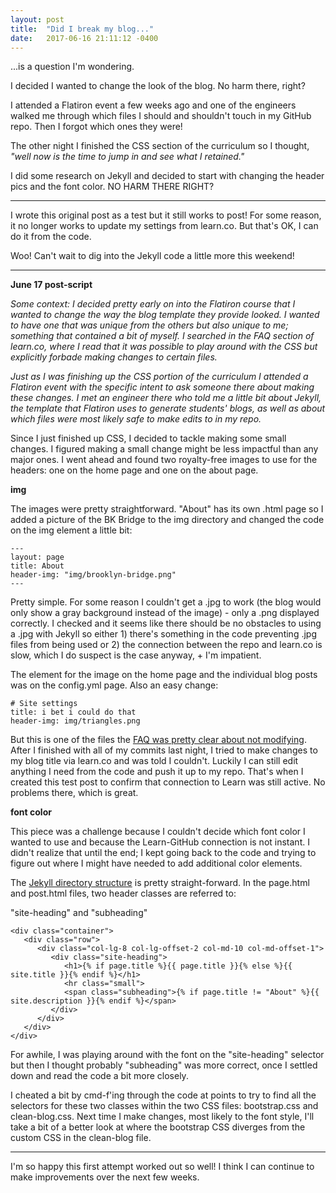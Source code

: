 ```yaml
---
layout: post
title:  "Did I break my blog..."
date:   2017-06-16 21:11:12 -0400
---
```



...is a question I'm wondering. 

I decided I wanted to change the look of the blog. No harm there, right?

I attended a Flatiron event a few weeks ago and one of the engineers walked me through which files I should and shouldn't touch in my GitHub repo. Then I forgot which ones they were! 

The other night I finished the CSS section of the curriculum so I thought, *"well now is the time to jump in and see what I retained."* 

I did some research on Jekyll and decided to start with changing the header pics and the font color. NO HARM THERE RIGHT?

------

I wrote this original post as a test but it still works to post! For some reason, it no longer works to update my settings from learn.co. But that's OK, I can do it from the code. 

Woo! Can't wait to dig into the Jekyll code a little more this weekend!

-----

**June 17 post-script**

*Some context: I decided pretty early on into the Flatiron course that I wanted to change the way the blog template they provide looked. I wanted to have one that was unique from the others but also unique to me; something that contained a bit of myself. I searched in the FAQ section of learn.co, where I read that it was possible to play around with the CSS but explicitly forbade making changes to certain files.*

*Just as I was finishing up the CSS portion of the curriculum I attended a Flatiron event with the specific intent to ask someone there about making these changes. I met an engineer there who told me a little bit about Jekyll, the template that Flatiron uses to generate students' blogs, as well as about which files were most likely safe to make edits to in my repo.*


Since I just finished up CSS, I decided to tackle making some small changes. I figured making a small change might be less impactful than any major ones. I went ahead and found two royalty-free images to use for the headers: one on the home page and one on the about page. 

**img**

The images were pretty straightforward. "About" has its own .html page so I added a picture of the BK Bridge to the img directory and changed the code on the img element a little bit:

```
---
layout: page
title: About
header-img: "img/brooklyn-bridge.png"
---
```

Pretty simple. For some reason I couldn't get a .jpg to work (the blog would only show a gray background instead of the image) - only a .png displayed correctly. I checked and it seems like there should be no obstacles to using a .jpg with Jekyll so either 1) there's something in the code preventing .jpg files from being used or 2) the connection between the repo and learn.co is slow, which I do suspect is the case anyway, + I'm impatient.

The element for the image on the home page and the individual blog posts was on the config.yml page. Also an easy change: 

```
# Site settings
title: i bet i could do that
header-img: img/triangles.png
```

But this is one of the files the [FAQ was pretty clear about not modifying](http://help.learn.co/blogging/blog-settings/can-i-edit-the-css-of-my-blog). After I finished with all of my commits last night, I tried to make changes to my blog title via learn.co and was told I couldn't. Luckily I can still edit anything I need from the code and push it up to my repo. That's when I created this test post to confirm that connection to Learn was still active. No problems there, which is great.

**font color**

This piece was a challenge because I couldn't decide which font color I wanted to use and because the Learn-GitHub connection is not instant. I didn't realize that until the end; I kept going back to the code and trying to figure out where I might have needed to add additional color elements.

The [Jekyll directory structure](http://ekyllrb.com/docs/structure/) is pretty straight-forward. In the page.html and post.html files, two header classes are referred to: 

"site-heading" and "subheading"
```
<div class="container">
   <div class="row">
      <div class="col-lg-8 col-lg-offset-2 col-md-10 col-md-offset-1">
         <div class="site-heading">
            <h1>{% if page.title %}{{ page.title }}{% else %}{{ site.title }}{% endif %}</h1>
            <hr class="small">
            <span class="subheading">{% if page.title != "About" %}{{ site.description }}{% endif %}</span>
         </div>
      </div>
   </div>
</div>
```

For awhile, I was playing around with the font on the "site-heading" selector but then I thought probably "subheading" was more correct, once I settled down and read the code a bit more closely. 

I cheated a bit by cmd-f'ing through the code at points to try to find all the selectors for these two classes within the two CSS files: bootstrap.css and clean-blog.css. Next time I make changes, most likely to the font style, I'll take a bit of a better look at where the bootstrap CSS diverges from the custom CSS in the clean-blog file. 

-------

I'm so happy this first attempt worked out so well! I think I can continue to make improvements over the next few weeks.
		
